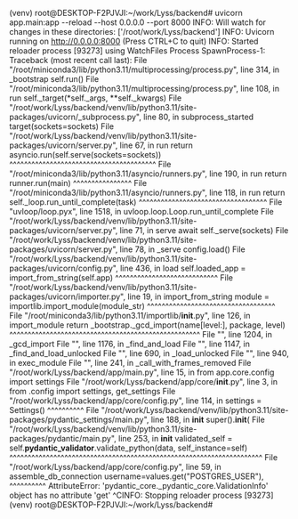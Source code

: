 (venv) root@DESKTOP-F2PJVJI:~/work/Lyss/backend# uvicorn app.main:app --reload --host 0.0.0.0 --port 8000
INFO:     Will watch for changes in these directories: ['/root/work/Lyss/backend']
INFO:     Uvicorn running on http://0.0.0.0:8000 (Press CTRL+C to quit)
INFO:     Started reloader process [93273] using WatchFiles
Process SpawnProcess-1:
Traceback (most recent call last):
  File "/root/miniconda3/lib/python3.11/multiprocessing/process.py", line 314, in _bootstrap
    self.run()
  File "/root/miniconda3/lib/python3.11/multiprocessing/process.py", line 108, in run
    self._target(*self._args, **self._kwargs)
  File "/root/work/Lyss/backend/venv/lib/python3.11/site-packages/uvicorn/_subprocess.py", line 80, in subprocess_started
    target(sockets=sockets)
  File "/root/work/Lyss/backend/venv/lib/python3.11/site-packages/uvicorn/server.py", line 67, in run
    return asyncio.run(self.serve(sockets=sockets))
           ^^^^^^^^^^^^^^^^^^^^^^^^^^^^^^^^^^^^^^^^
  File "/root/miniconda3/lib/python3.11/asyncio/runners.py", line 190, in run
    return runner.run(main)
           ^^^^^^^^^^^^^^^^
  File "/root/miniconda3/lib/python3.11/asyncio/runners.py", line 118, in run
    return self._loop.run_until_complete(task)
           ^^^^^^^^^^^^^^^^^^^^^^^^^^^^^^^^^^^
  File "uvloop/loop.pyx", line 1518, in uvloop.loop.Loop.run_until_complete
  File "/root/work/Lyss/backend/venv/lib/python3.11/site-packages/uvicorn/server.py", line 71, in serve
    await self._serve(sockets)
  File "/root/work/Lyss/backend/venv/lib/python3.11/site-packages/uvicorn/server.py", line 78, in _serve
    config.load()
  File "/root/work/Lyss/backend/venv/lib/python3.11/site-packages/uvicorn/config.py", line 436, in load
    self.loaded_app = import_from_string(self.app)
                      ^^^^^^^^^^^^^^^^^^^^^^^^^^^^
  File "/root/work/Lyss/backend/venv/lib/python3.11/site-packages/uvicorn/importer.py", line 19, in import_from_string
    module = importlib.import_module(module_str)
             ^^^^^^^^^^^^^^^^^^^^^^^^^^^^^^^^^^^
  File "/root/miniconda3/lib/python3.11/importlib/__init__.py", line 126, in import_module
    return _bootstrap._gcd_import(name[level:], package, level)
           ^^^^^^^^^^^^^^^^^^^^^^^^^^^^^^^^^^^^^^^^^^^^^^^^^^^^
  File "<frozen importlib._bootstrap>", line 1204, in _gcd_import
  File "<frozen importlib._bootstrap>", line 1176, in _find_and_load
  File "<frozen importlib._bootstrap>", line 1147, in _find_and_load_unlocked
  File "<frozen importlib._bootstrap>", line 690, in _load_unlocked
  File "<frozen importlib._bootstrap_external>", line 940, in exec_module
  File "<frozen importlib._bootstrap>", line 241, in _call_with_frames_removed
  File "/root/work/Lyss/backend/app/main.py", line 15, in <module>
    from app.core.config import settings
  File "/root/work/Lyss/backend/app/core/__init__.py", line 3, in <module>
    from .config import settings, get_settings
  File "/root/work/Lyss/backend/app/core/config.py", line 114, in <module>
    settings = Settings()
               ^^^^^^^^^^
  File "/root/work/Lyss/backend/venv/lib/python3.11/site-packages/pydantic_settings/main.py", line 188, in __init__
    super().__init__(
  File "/root/work/Lyss/backend/venv/lib/python3.11/site-packages/pydantic/main.py", line 253, in __init__
    validated_self = self.__pydantic_validator__.validate_python(data, self_instance=self)
                     ^^^^^^^^^^^^^^^^^^^^^^^^^^^^^^^^^^^^^^^^^^^^^^^^^^^^^^^^^^^^^^^^^^^^^
  File "/root/work/Lyss/backend/app/core/config.py", line 59, in assemble_db_connection
    username=values.get("POSTGRES_USER"),
             ^^^^^^^^^^
AttributeError: 'pydantic_core._pydantic_core.ValidationInfo' object has no attribute 'get'
^CINFO:     Stopping reloader process [93273]
(venv) root@DESKTOP-F2PJVJI:~/work/Lyss/backend# 